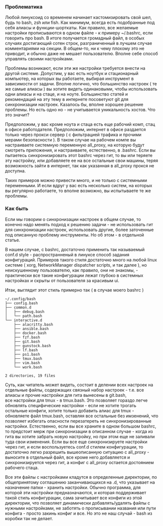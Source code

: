 ### Проблематика

Любой линуксоид со временем начинает кастомизировать свой шел, 
будь то bash, zsh или fish. 
Как минимум, 
всегда есть подобранные под себя алиасы и функции-шорткаты.
Как правило, 
все желаемые настройки прописываются в одном файле -
к примеру ~/.bashrc, если говорить про bash. 
В итоге получается громадный файл,
в особых случаях достигающий сотен строк, 
разграниченный в лучшем случае комментариями на секции.
В общем-то, 
ни к чему плохому это не приводит, 
и обычно даже не мешает пользователю. 
Вполне себе способ управлять своими настройками.

Проблемы возникают,
если эти же настройки требуется внести на другой системе. 
Допустим, 
у вас есть ноутбук и стационарный компьютер,
на которых вы работаете,
выбирая инструмент в зависимости от задачи.
Вполне логично,
что большинство настроек
( те же самые алиасы )
вы хотите видеть одинаковыми,
чтобы использовать одни алиасы и на стаце, и на ноуте.
Большинство статей и рекомендаций на эту тему в интернете посоветуют git для синхронизации настроек. 
Казалось бы, 
вполне хорошее решение проблемы.
Но есть одно но -
не учитывается уникальность хостов.
Что это значит?

Предположим, 
у вас кроме ноута и стаца есть еще рабочий комп, 
стац в офисе работодателя.
Предположим, 
интернет в офисе раздается только через прокси сервер 
( с фильтрацией трафика и прочими мерами безопасности ).
В таком случае на рабочем компе вы настраиваете системную переменную  all_proxy, на которую будут смотреть приложения,
и настраиваете, естественно, в .bashrc.
Если вы пытаетесь синхронизировать этот bashrc через гит,
то вы или теряете эту настройку,
или добавляете ее на все остальные свои машины,
теряя возможность зайти в интернет, 
так как указанная в all_proxy прокся не доступна.

Таких примеров можно привести много, и не только с системными переменными.
И если вдруг у вас есть несколько систем, на которых вы регулярно работаете, то вполне возможно, вы испытываете те же проблемы. 

### Как быть

Если мы говорим о синхронизации настроек в общем случае, 
то конечно надо менять подход к решению задачи - 
не использовать гит для синхронизации настроек, 
использовать другие, 
более заточенные под описанную проблему инструменты.
Но об этом - 
в отдельной статье.

В нашем случае, 
с bashrc, 
достаточно применить так называемый conf.d style -
распространненый в линуксе способ задания конфигураций.
Примеров такого стиля достаточно много на любой linux системе
( xorg, NetworkManager dispatcher scripts, и так далее ), 
но неискушенному пользователю,
как правило,
они не знакомы, - 
практически все такие конфигурации лежат глубоко в системных настройках
и скрыты от пользователя за красивым ui. 

Итак, выглядит этот стиль примерно так ( в случае моего bashrc )
```
~/.config/bash
├── config.bash
├── common.d
│   ├── debug.bash
│   └── path.bash
└── interactive.d
    ├── alacritty.bash
    ├── ansible.bash
    ├── docker.bash
    ├── fzf.bash
    ├── git.bash
    ├── gunstock.bash
    ├── lf.bash
    ├── ps1.bash
    ├── tmux.bash
    ├── vim.bash
    └── work.bash

2 directories, 19 files
```

Суть, 
как читатель может видеть, 
состоит в делении всех настроек на отдельные файлы, 
содержащих связный набор настроек - 
т.е. все алиасы и прочие настройки для гита вынесены в git.bash,  
все настройки для tmux - в tmux.bash. 
Это позволяет гораздо легче обновлять специфические настройки - 
если не хотите трогать остальные конфиги, 
хотите только добавить алиас для tmux - 
обновляете файл tmux.bash, 
оставляя все остальные без имзенений, 
что позволяет избегать опасности перезатереть не синхронизированные настройки. 
Естественно, 
если вы все храните в одном большом bashrc, 
то предстоит мерж при синхронизации в описанном случае - 
когда из гита вы хотите забрать новую настройку, 
но при этом еще не заливали туда свои изменения.
Если вы все еще синхронизируете настройки через гит, 
и если воспользуетесь conf.d стилем конфигурации, 
то достаточно легко разрешить вышеописанную ситуацию с all_proxy - 
выносите в отдельный файл, 
все кроме него добавляется и синхронизируется через гит, 
а конфиг с all_proxy остается достоянием рабочего стаца. 

Все эти файлы с настройками кладутся в определенные директории,
по общепринятому соглашению заканчивающихся на .d, 
что указывает на назначение папки - 
хранить настройки. 
Обычно программа, 
для которой эти настройки предназначаются, 
и которая поддерживает такой стиль конфигурации,
сама зачитывает все конфиги из этой директории,
что позволяет динамически добавлять/удалять файлы с нужными настройками,
не заботять о прописывании названия или пути конфига - 
просто закинь конфиг и все. Но это не наш случай - bash из коробки так не делает.
